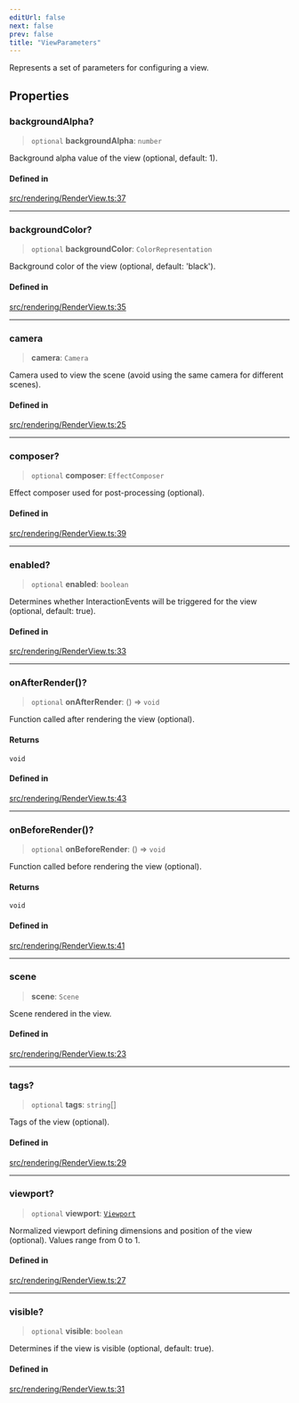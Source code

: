 ```yaml
---
editUrl: false
next: false
prev: false
title: "ViewParameters"
---
```


Represents a set of parameters for configuring a view.

## Properties

### backgroundAlpha?

> `optional` **backgroundAlpha**: `number`

Background alpha value of the view (optional, default: 1).

#### Defined in

[src/rendering/RenderView.ts:37](https://github.com/agargaro/three.ez/blob/3fdd7e09783eb2a959141bd465ac646bca571e93/src/rendering/RenderView.ts#L37)

***

### backgroundColor?

> `optional` **backgroundColor**: `ColorRepresentation`

Background color of the view (optional, default: 'black').

#### Defined in

[src/rendering/RenderView.ts:35](https://github.com/agargaro/three.ez/blob/3fdd7e09783eb2a959141bd465ac646bca571e93/src/rendering/RenderView.ts#L35)

***

### camera

> **camera**: `Camera`

Camera used to view the scene (avoid using the same camera for different scenes).

#### Defined in

[src/rendering/RenderView.ts:25](https://github.com/agargaro/three.ez/blob/3fdd7e09783eb2a959141bd465ac646bca571e93/src/rendering/RenderView.ts#L25)

***

### composer?

> `optional` **composer**: `EffectComposer`

Effect composer used for post-processing (optional).

#### Defined in

[src/rendering/RenderView.ts:39](https://github.com/agargaro/three.ez/blob/3fdd7e09783eb2a959141bd465ac646bca571e93/src/rendering/RenderView.ts#L39)

***

### enabled?

> `optional` **enabled**: `boolean`

Determines whether InteractionEvents will be triggered for the view (optional, default: true).

#### Defined in

[src/rendering/RenderView.ts:33](https://github.com/agargaro/three.ez/blob/3fdd7e09783eb2a959141bd465ac646bca571e93/src/rendering/RenderView.ts#L33)

***

### onAfterRender()?

> `optional` **onAfterRender**: () => `void`

Function called after rendering the view (optional).

#### Returns

`void`

#### Defined in

[src/rendering/RenderView.ts:43](https://github.com/agargaro/three.ez/blob/3fdd7e09783eb2a959141bd465ac646bca571e93/src/rendering/RenderView.ts#L43)

***

### onBeforeRender()?

> `optional` **onBeforeRender**: () => `void`

Function called before rendering the view (optional).

#### Returns

`void`

#### Defined in

[src/rendering/RenderView.ts:41](https://github.com/agargaro/three.ez/blob/3fdd7e09783eb2a959141bd465ac646bca571e93/src/rendering/RenderView.ts#L41)

***

### scene

> **scene**: `Scene`

Scene rendered in the view.

#### Defined in

[src/rendering/RenderView.ts:23](https://github.com/agargaro/three.ez/blob/3fdd7e09783eb2a959141bd465ac646bca571e93/src/rendering/RenderView.ts#L23)

***

### tags?

> `optional` **tags**: `string`[]

Tags of the view (optional).

#### Defined in

[src/rendering/RenderView.ts:29](https://github.com/agargaro/three.ez/blob/3fdd7e09783eb2a959141bd465ac646bca571e93/src/rendering/RenderView.ts#L29)

***

### viewport?

> `optional` **viewport**: [`Viewport`](/api/interfaces/viewport/)

Normalized viewport defining dimensions and position of the view (optional). Values range from 0 to 1.

#### Defined in

[src/rendering/RenderView.ts:27](https://github.com/agargaro/three.ez/blob/3fdd7e09783eb2a959141bd465ac646bca571e93/src/rendering/RenderView.ts#L27)

***

### visible?

> `optional` **visible**: `boolean`

Determines if the view is visible (optional, default: true).

#### Defined in

[src/rendering/RenderView.ts:31](https://github.com/agargaro/three.ez/blob/3fdd7e09783eb2a959141bd465ac646bca571e93/src/rendering/RenderView.ts#L31)
